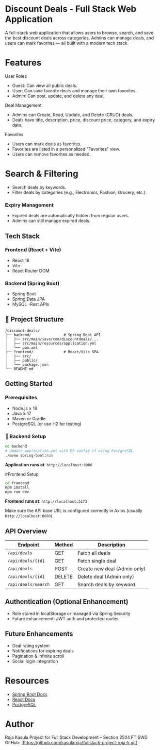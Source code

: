 # Discount Deals - Full Stack Web Application

A full-stack web application that allows users to browse, search, and save the best discount deals across categories. Admins can manage deals, and users can mark favorites — all built with a modern tech stack.

# Features

 User Roles
- Guest: Can view all public deals.
- User: Can save favorite deals and manage their own favorites.
- Admin: Can post, update, and delete any deal.

Deal Management
- Admins can Create, Read, Update, and Delete (CRUD) deals.
- Deals have title, description, price, discount price, category, and expiry date.

Favorites
- Users can mark deals as favorites.
- Favorites are listed in a personalized "Favorites" view.
- Users can remove favorites as needed.

# Search & Filtering
- Search deals by keywords.
- Filter deals by categories (e.g., Electronics, Fashion, Grocery, etc.).

### Expiry Management
- Expired deals are automatically hidden from regular users.
- Admins can still manage expired deals.

##  Tech Stack

### Frontend (React + Vite)
- React 18
- Vite
- React Router DOM

### Backend (Spring Boot)
- Spring Boot 
- Spring Data JPA
- MySQL
-Rest APIs

## 📁 Project Structure

```
/discount-deals/
├── backend/               # Spring Boot API
│   ├── src/main/java/com/discountdeals/...
│   ├── src/main/resources/application.yml
│   └── pom.xml
├── frontend/              # React/Vite SPA
│   ├── src/
│   ├── public/
│   └── package.json
└── README.md
```

##  Getting Started

### Prerequisites
- Node.js ≥ 18
- Java ≥ 17
- Maven or Gradle
- PostgreSQL (or use H2 for testing)

### 🔧 Backend Setup

```bash
cd backend
# Update application.yml with DB config if using PostgreSQL
./mvnw spring-boot:run
```

**Application runs at**: `http://localhost:8080`

#Frontend Setup

```bash
cd frontend
npm install
npm run dev
```

**Frontend runs at**: `http://localhost:5173`

Make sure the API base URL is configured correctly in Axios (usually `http://localhost:8080`).

## API Overview

| Endpoint               | Method | Description                  |
|------------------------|--------|------------------------------|
| `/api/deals`           | GET    | Fetch all deals              |
| `/api/deals/{id}`      | GET    | Fetch single deal            |
| `/api/deals`           | POST   | Create new deal (Admin only) |
| `/api/deals/{id}`      | DELETE | Delete deal (Admin only)     |
| `/api/deals/search`    | GET    | Search deals by keyword      |

## Authentication (Optional Enhancement)
- Role stored in localStorage or managed via Spring Security
- Future enhancement: JWT auth and protected routes

##  Future Enhancements
- Deal rating system
- Notifications for expiring deals
- Pagination & infinite scroll
- Social login integration



# Resources

- [Spring Boot Docs](https://spring.io/projects/spring-boot)
- [React Docs](https://reactjs.org/)
- [PostgreSQL](https://www.postgresql.org/)

# Author

Roja Kasula
Project for Full Stack Development – Section 2504 FT SWD  
GitHub: [https://github.com/kasularoja/fullstack-project-roja-k.git]  


